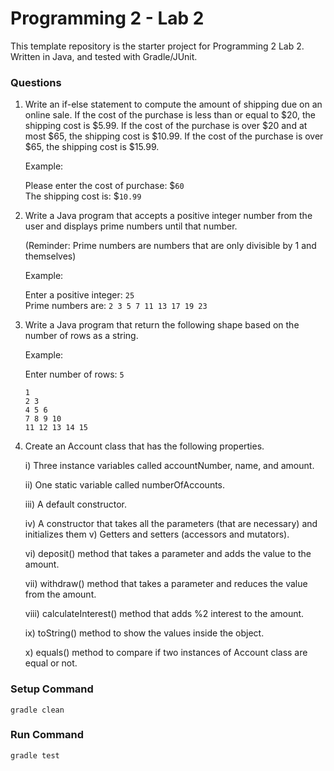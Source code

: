 # Programming 2 - Lab 2

This template repository is the starter project for Programming 2 Lab 2. Written in Java, and tested with Gradle/JUnit.

### Questions

1. Write an if-else statement to compute the amount of shipping due on an online sale. If the cost of the purchase is less than or equal to $20, the shipping cost is $5.99. If the cost of the purchase is over $20 and at most $65, the shipping cost is $10.99. If the cost of the purchase is over $65, the shipping cost is $15.99.

   Example:

   Please enter the cost of purchase: $`60`  
   The shipping cost is: $`10.99`

2. Write a Java program that accepts a positive integer number from the user and displays prime numbers until that number.

   (Reminder: Prime numbers are numbers that are only divisible by 1 and themselves)

   Example:

   Enter a positive integer: `25`  
   Prime numbers are: `2 3 5 7 11 13 17 19 23`

3. Write a Java program that return the following shape based on the number of rows as a string.

   Example:

   Enter number of rows: `5`

   `1`  
   `2 3`  
   `4 5 6`  
   `7 8 9 10`  
   `11 12 13 14 15`

4. Create an Account class that has the following properties.

   i) Three instance variables called accountNumber, name, and amount.

   ii) One static variable called numberOfAccounts.

   iii) A default constructor.

   iv) A constructor that takes all the parameters (that are necessary) and initializes them v) Getters and setters (accessors and mutators).

   vi) deposit() method that takes a parameter and adds the value to the amount.

   vii) withdraw() method that takes a parameter and reduces the value from the amount.

   viii) calculateInterest() method that adds %2 interest to the amount.

   ix) toString() method to show the values inside the object.

   x) equals() method to compare if two instances of Account class are equal or not.

### Setup Command

`gradle clean`

### Run Command

`gradle test`
